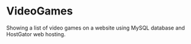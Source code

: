 # VideoGames

Showing a list of video games on a website using MySQL database and HostGator web hosting.
